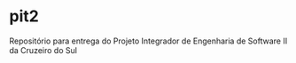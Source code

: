 # pit2
Repositório para entrega do Projeto Integrador de Engenharia de Software II da Cruzeiro do Sul
